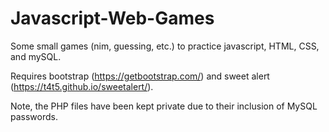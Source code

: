 # Javascript-Web-Games
Some small games (nim, guessing, etc.) to practice javascript, HTML, CSS, and mySQL.

Requires bootstrap (https://getbootstrap.com/) and sweet alert (https://t4t5.github.io/sweetalert/). 

Note, the PHP files have been kept private due to their inclusion of MySQL passwords.
